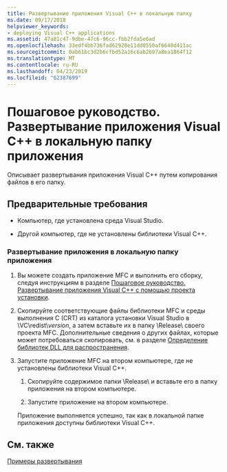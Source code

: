 ```yaml
---
title: Развертывание приложения Visual C++ в локальную папку
ms.date: 09/17/2018
helpviewer_keywords:
- deploying Visual C++ applications
ms.assetid: 47a81c47-9dbe-47c6-96cc-fbb2fda5e6ad
ms.openlocfilehash: 33edf4bb736fad62928e11dd0550af6640d411ac
ms.sourcegitcommit: 0ab61bc3d2b6cfbd52a16c6ab2b97a8ea1864f12
ms.translationtype: MT
ms.contentlocale: ru-RU
ms.lasthandoff: 04/23/2019
ms.locfileid: "62387699"
---
```

# <a name="walkthrough-deploying-a-visual-c-application-to-an-application-local-folder"></a>Пошаговое руководство. Развертывание приложения Visual C++ в локальную папку приложения

Описывает развертывания приложения Visual C++ путем копирования файлов в его папку.

## <a name="prerequisites"></a>Предварительные требования

- Компьютер, где установлена среда Visual Studio.

- Другой компьютер, где не установлены библиотеки Visual C++.

### <a name="to-deploy-an-application-to-an-application-local-folder"></a>Развертывание приложения в локальную папку приложения

1. Вы можете создать приложение MFC и выполнить его сборку, следуя инструкциям в разделе [Пошаговое руководство. Развертывание приложения Visual C++ с помощью проекта установки](walkthrough-deploying-a-visual-cpp-application-by-using-a-setup-project.md).

1. Скопируйте соответствующие файлы библиотеки MFC и среды выполнения C (CRT) из каталога установки Visual Studio в \\VC\\redist\\*version*, а затем вставьте их в папку \Release\ своего проекта MFC. Дополнительные сведения о других файлах, которые может потребоваться скопировать, см. в разделе [Определение библиотек DLL для распространения](determining-which-dlls-to-redistribute.md).

1. Запустите приложение MFC на втором компьютере, где не установлены библиотеки Visual C++.

   1. Скопируйте содержимое папки \Release\ и вставьте его в папку приложения на втором компьютере.

   1. Запустите приложение на втором компьютере.

   Приложение выполняется успешно, так как в локальной папке приложения доступны библиотеки Visual C++.

## <a name="see-also"></a>См. также

[Примеры развертывания](deployment-examples.md)<br/>
